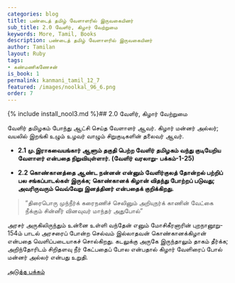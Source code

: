 ```yaml
---
categories: blog
title: பண்டைத் தமிழ் வேளாளரில் இருவகையினர்
sub_title: 2.0 வேளிர், கிழார் வேற்றுமை
keywords: More, Tamil, Books
description: பண்டைத் தமிழ் வேளாளரில் இருவகையினர்
author: Tamilan
layout: Ruby
tags:
- கண்மணிகணேசன்
is_book: 1
permalink: kanmani_tamil_12_7
featured: /images/noolkal_96_6.png
order: 7
---
```


{% include install_nool3.md %}## 2.0 வேளிர், கிழார் வேற்றுமை

வேளிர் தமிழகம் போந்து ஆட்சி செய்த வேளாளர் ஆவர். கிழார் மன்னர் அல்லர்; வயலில் இறங்கி உழும் உழவர் வாழும் சிறுகுடிகளின் தலைவர் ஆவர்.

  * **2.1 மு.இராகவையங்கார் ஆளும் தகுதி பெற்ற வேளிர் தமிழகம் வந்து குடியேறிய வேளாளர் என்பதை நிறுவியுள்ளார். (வேளிர் வரலாறு- பக்கம்-1-25)**

  * **2.2 கொண்கானத்தை ஆண்ட நன்னன் என்னும் வேளிர்குலத் தோன்றல் பற்றிப் பல சங்கப்பாடல்கள் இருக்க; கொண்கானக் கிழான் விதந்து போற்றப் படுவது; அவரிருவரும் வெவ்வேறு இனத்தினர் என்பதைக் குறிக்கிறது.**

> “திரைபொரு முந்நீர்க் கரைநணிச் செலினும் அறியுநர்க் காணின் வேட்கை நீக்கும் சின்னீர் வினவுவர் மாந்தர் அதுபோல்”

அரசர் அருகிலிருந்தும் உன்னை உள்ளி வந்தேன் எனும் மோசிகீரனாரின் புறநானூறு- 154ம் பாடல் அரசரைப் போன்ற செல்வம் இல்லாதவன் கொண்கானக்கிழான் என்பதை வெளிப்படையாகச் சொல்கிறது. கடலுக்கு அருகே இருந்தாலும் தாகம் தீர்க்க; அறிந்தோரிடம் சிறிதளவு நீர் கேட்பதைப் போல என்பதால் கிழார் வேளிரைப் போல் மன்னர் அல்லர் என்பது உறுதி.

[அடுத்த பக்கம்](kanmani_tamil_12_8)